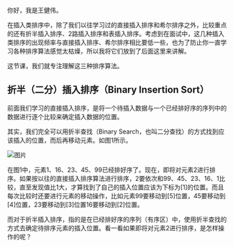 你好，我是王健伟。

在插入类排序中，除了我们以往学习过的直接插入排序和希尔排序之外，比较重点的还有折半插入排序、2路插入排序和表插入排序。考虑到在面试中，这几种插入类排序的出现频率与直接插入排序、希尔排序相比要低一些，也为了防止你一直学习各种排序算法感觉太枯燥，所以我将它们放到了后面这里来讲解。

这节课，我们就专注理解这三种排序算法。

## 折半（二分）插入排序（Binary Insertion Sort）

前面我们学习的直接插入排序，是将一个待插入数据与一个已经排好序的序列中的数据进行逐个比较来确定插入数据的位置。

其实，我们完全可以用折半查找（Binary Search，也叫二分查找）的方式找到应该插入的位置，而后再移动元素。如图1所示。

![图片](https://static001.geekbang.org/resource/image/72/yy/72cd820f9117426c87a24ee30794b5yy.jpg?wh=1379x408 "图1 折半插入排序示意图")

在图1中，元素1、16、23、45、99已经排好序了。现在，即将对元素2进行排序。如果按以往的直接插入排序算法进行排序，2要依次和99、45、23、16、1比较，直至发现值比1大，才算找到了自己的插入位置应该为下标为\[1]的位置。而且每次比较时还要进行元素的移动操作，比如元素99要移动到\[5]位置，45要移动到\[4]位置，23要移动到\[3]位置16要移动到\[2]位置。

而对于折半插入排序，指的是在已经排好序的序列（有序区）中，使用折半查找的方式去确定待排序元素的插入位置。看一看如果即将对元素2进行排序，是怎样操作的呢？